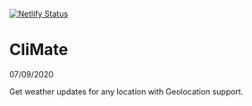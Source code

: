 [![Netlify Status](https://api.netlify.com/api/v1/badges/bba9bd4a-3c1f-4fa8-ba05-58326b91fafb/deploy-status)](https://app.netlify.com/sites/klimate/deploys)
  
# CliMate
07/09/2020  

Get weather updates for any location with Geolocation support.
